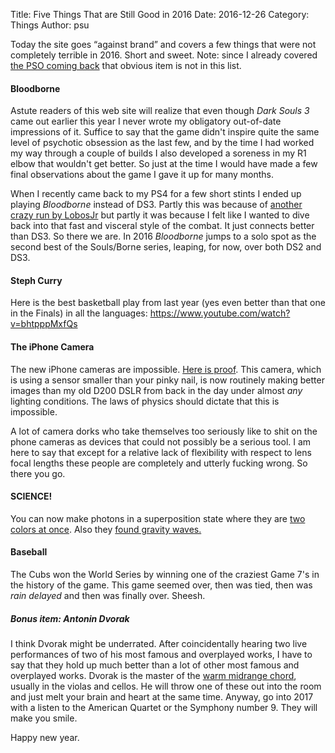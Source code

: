 Title: Five Things That are Still Good in 2016
Date: 2016-12-26
Category: Things
Author: psu

Today the site goes “against brand” and covers a few things that were not completely terrible in 2016. Short and sweet. Note: since I already covered <a href="http://mutable-states.com/first-show-back.html">the PSO coming back</a> that obvious item is not in this list.

####  Bloodborne

Astute readers of this web site will realize that even though *Dark Souls 3* came out earlier this year I never wrote my obligatory out-of-date impressions of it. Suffice to say that the game didn't inspire quite the same level of psychotic obsession as the last few, and by the time I had worked my way through a couple of builds I also developed a soreness in my R1 elbow that wouldn't get better. So just at the time I would have made a few final observations about the game I gave it up for many months. 

When I recently came back to my PS4 for a few short stints I ended up playing *Bloodborne* instead of DS3. Partly this was because of <a href="https://www.youtube.com/playlist?list=PLVDIXUXJIIvHQWEL6Xhs_KGN1DBfFiCOq">another crazy run by LobosJr</a> but partly it was because I felt like I wanted to dive back into that fast and visceral style of the combat. It just connects better than DS3. So there we are. In 2016 *Bloodborne* jumps to a solo spot as the second best of the Souls/Borne series, leaping, for now, over both DS2 and DS3.

####  Steph Curry

Here is the best basketball play from last year (yes even better than that one in the Finals) in all the languages: <a href="https://www.youtube.com/watch?v=bhtpppMxfQs">https://www.youtube.com/watch?v=bhtpppMxfQs</a>

####  The iPhone Camera

The new iPhone cameras are impossible. <a href="https://www.flickr.com/photos/79904144@N00/31665405995/in/photostream">Here is proof</a>. This camera, which is using a sensor smaller than your pinky nail, is now routinely making better images than my old D200 DSLR from back in the day under almost *any* lighting conditions. The laws of physics should dictate that this is impossible.

A lot of camera dorks who take themselves too seriously like to shit on the phone cameras as devices that could not possibly be a serious tool. I am here to say that except for a relative lack of flexibility with respect to lens focal lengths these people are completely and utterly fucking wrong. So there you go.

#### SCIENCE!

You can now make photons in a superposition state where they are <a href="http://physicsworld.com/cws/article/news/2016/nov/29/photons-created-in-a-superposition-of-two-colours">two colors at once</a>. Also they <a href="https://en.wikipedia.org/wiki/First_observation_of_gravitational_waves">found gravity waves.</a>

#### Baseball

The Cubs won the World Series by winning one of the craziest Game 7's in the  history of the game. This game seemed over, then was tied, then was *rain delayed* and then was finally over. Sheesh.

##### Bonus item: Antonin Dvorak

I think Dvorak might be underrated. After coincidentally hearing two live performances of two of his most famous and overplayed works, I have to say that they hold up much better than a lot of other most famous and overplayed works. Dvorak is the master of the <a href="https://www.youtube.com/watch?v=SaDvTWKt_p8">warm midrange chord</a>, usually in the violas and cellos. He will throw one of these out into the room and just melt your brain and heart at the same time. Anyway, go into 2017 with a listen to the American Quartet or the Symphony number 9. They will make you smile.

Happy new year.




